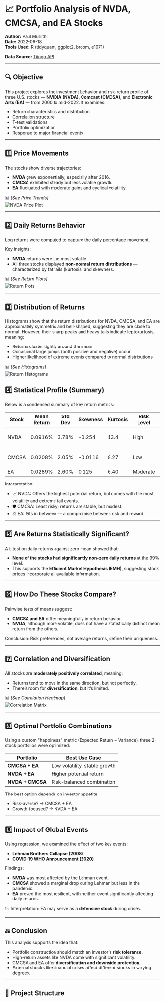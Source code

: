 # 📈 Portfolio Analysis of NVDA, CMCSA, and EA Stocks

**Author:** Paul Muriithi  
**Date:** 2022-06-18  
**Tools Used:** R (tidyquant, ggplot2, broom, e1071)

**Data Source:** [Tiingo API](https://www.tiingo.com/)

---

## 🔍 Objective

This project explores the investment behavior and risk-return profile of three U.S. stocks — **NVIDIA (NVDA)**, **Comcast (CMCSA)**, and **Electronic Arts (EA)** — from 2000 to mid-2022. It examines:

- Return characteristics and distribution
- Correlation structure
- T-test validations
- Portfolio optimization
- Response to major financial events

---

## 1️⃣ Price Movements

The stocks show diverse trajectories:

- **NVDA** grew exponentially, especially after 2016.
- **CMCSA** exhibited steady but less volatile growth.
- **EA** fluctuated with moderate gains and cyclical volatility.

📊 *[See Price Trends]*  
![NVDA Price Plot](plots/stock_prices.png)

---

## 2️⃣ Daily Returns Behavior

Log returns were computed to capture the daily percentage movement.

Key insights:

- **NVDA** returns were the most volatile.
- All three stocks displayed **non-normal return distributions** — characterized by fat tails (kurtosis) and skewness.

📊 *[See Return Plots]*  
![Return Plots](plots/daily_returns.png)

---

## 3️⃣ Distribution of Returns

Histograms show that the return distributions for NVDA, CMCSA, and EA are approximately symmetric and bell-shaped, suggesting they are close to normal. However, their sharp peaks and heavy tails indicate leptokurtosis, meaning:

- Returns cluster tightly around the mean
- Occasional large jumps (both positive and negative) occur
- Higher likelihood of extreme events compared to normal distributions

📊 *[See Histograms]*  
![Return Histograms](plots/returns_histograms.png)



## 4️⃣ Statistical Profile (Summary)
Below is a condensed summary of key return metrics:

| Stock | Mean Return | Std Dev | Skewness | Kurtosis | Risk Level | Profile                |
| ----- | ----------- | ------- | -------- | -------- | ---------- | ---------------------- |
| NVDA  | 0.0916%     | 3.78%   | -0.254   | 13.4     | High       | High risk, high return |
| CMCSA | 0.0208%     | 2.05%   | -0.0116  | 8.27     | Low        | Low risk, low return   |
| EA    | 0.0289%     | 2.60%   | 0.125    | 6.40     | Moderate   | Balanced               |


Interpretation:

- 📈 NVDA: Offers the highest potential return, but comes with the most volatility and extreme tail events.
- 🛡️ CMCSA: Least risky; returns are stable, but modest.
- ⚖️ EA: Sits in between — a compromise between risk and reward.

---

## 5️⃣ Are Returns Statistically Significant?

A t-test on daily returns against zero mean showed that:

- **None of the stocks had significantly non-zero daily returns** at the 99% level.
- This supports the **Efficient Market Hypothesis (EMH)**, suggesting stock prices incorporate all available information.

---

## 6️⃣ How Do These Stocks Compare?

Pairwise tests of means suggest:

- **CMCSA and EA** differ meaningfully in return behavior.
- **NVDA**, although more volatile, does not have a statistically distinct mean return from the others.

Conclusion: Risk preferences, not average returns, define their uniqueness.

---

## 7️⃣ Correlation and Diversification

All stocks are **moderately positively correlated**, meaning:

- Returns tend to move in the same direction, but not perfectly.
- There’s room for **diversification**, but it’s limited.

📊 *[See Correlation Heatmap]*  
![Correlation Matrix](plots/correlation_matrix.png)

---

## 8️⃣ Optimal Portfolio Combinations

Using a custom "happiness" metric (Expected Return − Variance), three 2-stock portfolios were optimized:

| Portfolio        | Best Use Case                  |
|------------------|-------------------------------|
| **CMCSA + EA**   | Low volatility, stable growth |
| **NVDA + EA**    | Higher potential return       |
| **NVDA + CMCSA** | Risk-balanced combination     |

The best option depends on investor appetite:
- Risk-averse? → CMCSA + EA  
- Growth-focused? → NVDA + EA

---

## 9️⃣ Impact of Global Events

Using regression, we examined the effect of two key events:

- **Lehman Brothers Collapse (2008)**
- **COVID-19 WHO Announcement (2020)**

Findings:

- **NVDA** was most affected by the Lehman event.
- **CMCSA** showed a marginal drop during Lehman but less in the pandemic.
- **EA** proved the most resilient, with neither event significantly affecting daily returns.

📉 Interpretation: EA may serve as a **defensive stock** during crises.

---

## 🔚 Conclusion

This analysis supports the idea that:

- Portfolio construction should match an investor's **risk tolerance**.
- High-return assets like NVDA come with significant volatility.
- CMCSA and EA offer **diversification and downside protection**.
- External shocks like financial crises affect different stocks in varying degrees.

---

## 📁 Project Structure

